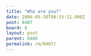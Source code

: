 ```yaml
---
title: "Who are you?"
date: 2006-05-30T08:33:11.000Z
post: 8407
board: 8
layout: post
parent: 8406
permalink: /m/8407/
---
```


